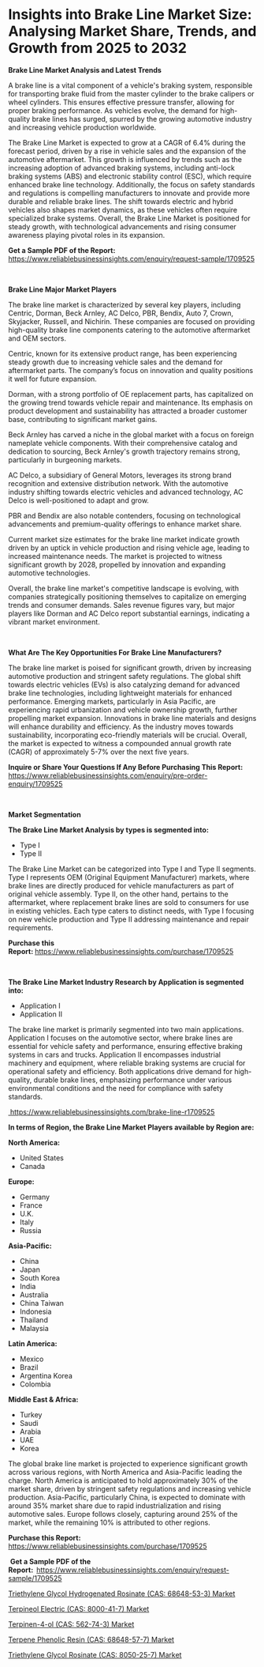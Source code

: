 <p><h1>Insights into Brake Line Market Size: Analysing Market Share, Trends, and Growth from 2025 to 2032</h1></p><p><strong>Brake Line Market Analysis and Latest Trends</strong></p>
<p><p>A brake line is a vital component of a vehicle's braking system, responsible for transporting brake fluid from the master cylinder to the brake calipers or wheel cylinders. This ensures effective pressure transfer, allowing for proper braking performance. As vehicles evolve, the demand for high-quality brake lines has surged, spurred by the growing automotive industry and increasing vehicle production worldwide.</p><p>The Brake Line Market is expected to grow at a CAGR of 6.4% during the forecast period, driven by a rise in vehicle sales and the expansion of the automotive aftermarket. This growth is influenced by trends such as the increasing adoption of advanced braking systems, including anti-lock braking systems (ABS) and electronic stability control (ESC), which require enhanced brake line technology. Additionally, the focus on safety standards and regulations is compelling manufacturers to innovate and provide more durable and reliable brake lines. The shift towards electric and hybrid vehicles also shapes market dynamics, as these vehicles often require specialized brake systems. Overall, the Brake Line Market is positioned for steady growth, with technological advancements and rising consumer awareness playing pivotal roles in its expansion.</p></p>
<p><strong>Get a Sample PDF of the Report:&nbsp;</strong> <a href="https://www.reliablebusinessinsights.com/enquiry/request-sample/1709525?utm_campaign=117&utm_medium=2&utm_source=Github&utm_content=ia&utm_term=27032025&utm_id=brake-line">https://www.reliablebusinessinsights.com/enquiry/request-sample/1709525</a></p>
<p>&nbsp;</p>
<p><strong>Brake Line Major Market Players</strong></p>
<p><p>The brake line market is characterized by several key players, including Centric, Dorman, Beck Arnley, AC Delco, PBR, Bendix, Auto 7, Crown, Skyjacker, Russell, and Nichirin. These companies are focused on providing high-quality brake line components catering to the automotive aftermarket and OEM sectors.</p><p>Centric, known for its extensive product range, has been experiencing steady growth due to increasing vehicle sales and the demand for aftermarket parts. The company’s focus on innovation and quality positions it well for future expansion.</p><p>Dorman, with a strong portfolio of OE replacement parts, has capitalized on the growing trend towards vehicle repair and maintenance. Its emphasis on product development and sustainability has attracted a broader customer base, contributing to significant market gains.</p><p>Beck Arnley has carved a niche in the global market with a focus on foreign nameplate vehicle components. With their comprehensive catalog and dedication to sourcing, Beck Arnley's growth trajectory remains strong, particularly in burgeoning markets.</p><p>AC Delco, a subsidiary of General Motors, leverages its strong brand recognition and extensive distribution network. With the automotive industry shifting towards electric vehicles and advanced technology, AC Delco is well-positioned to adapt and grow.</p><p>PBR and Bendix are also notable contenders, focusing on technological advancements and premium-quality offerings to enhance market share. </p><p>Current market size estimates for the brake line market indicate growth driven by an uptick in vehicle production and rising vehicle age, leading to increased maintenance needs. The market is projected to witness significant growth by 2028, propelled by innovation and expanding automotive technologies.</p><p>Overall, the brake line market's competitive landscape is evolving, with companies strategically positioning themselves to capitalize on emerging trends and consumer demands. Sales revenue figures vary, but major players like Dorman and AC Delco report substantial earnings, indicating a vibrant market environment.</p></p>
<p>&nbsp;</p>
<p><strong>What Are The Key Opportunities For Brake Line Manufacturers?</strong></p>
<p><p>The brake line market is poised for significant growth, driven by increasing automotive production and stringent safety regulations. The global shift towards electric vehicles (EVs) is also catalyzing demand for advanced brake line technologies, including lightweight materials for enhanced performance. Emerging markets, particularly in Asia Pacific, are experiencing rapid urbanization and vehicle ownership growth, further propelling market expansion. Innovations in brake line materials and designs will enhance durability and efficiency. As the industry moves towards sustainability, incorporating eco-friendly materials will be crucial. Overall, the market is expected to witness a compounded annual growth rate (CAGR) of approximately 5-7% over the next five years.</p></p>
<p><strong>Inquire or Share Your Questions If Any Before Purchasing This Report:</strong> <a href="https://www.reliablebusinessinsights.com/enquiry/pre-order-enquiry/1709525?utm_campaign=117&utm_medium=2&utm_source=Github&utm_content=ia&utm_term=27032025&utm_id=brake-line">https://www.reliablebusinessinsights.com/enquiry/pre-order-enquiry/1709525</a></p>
<p>&nbsp;</p>
<p><strong>Market Segmentation</strong></p>
<p><strong>The Brake Line Market Analysis by types is segmented into:</strong></p>
<p><ul><li>Type I</li><li>Type II</li></ul></p>
<p><p>The Brake Line Market can be categorized into Type I and Type II segments. Type I represents OEM (Original Equipment Manufacturer) markets, where brake lines are directly produced for vehicle manufacturers as part of original vehicle assembly. Type II, on the other hand, pertains to the aftermarket, where replacement brake lines are sold to consumers for use in existing vehicles. Each type caters to distinct needs, with Type I focusing on new vehicle production and Type II addressing maintenance and repair requirements.</p></p>
<p><strong>Purchase this Report:&nbsp;</strong><a href="https://www.reliablebusinessinsights.com/purchase/1709525?utm_campaign=117&utm_medium=2&utm_source=Github&utm_content=ia&utm_term=27032025&utm_id=brake-line">https://www.reliablebusinessinsights.com/purchase/1709525</a></p>
<p>&nbsp;</p>
<p><strong>The Brake Line Market Industry Research by Application is segmented into:</strong></p>
<p><ul><li>Application I</li><li>Application II</li></ul></p>
<p><p>The brake line market is primarily segmented into two main applications. Application I focuses on the automotive sector, where brake lines are essential for vehicle safety and performance, ensuring effective braking systems in cars and trucks. Application II encompasses industrial machinery and equipment, where reliable braking systems are crucial for operational safety and efficiency. Both applications drive demand for high-quality, durable brake lines, emphasizing performance under various environmental conditions and the need for compliance with safety standards.</p></p>
<p><a href="https://www.reliablebusinessinsights.com/brake-line-r1709525?utm_campaign=117&utm_medium=2&utm_source=Github&utm_content=ia&utm_term=27032025&utm_id=brake-line">&nbsp;https://www.reliablebusinessinsights.com/brake-line-r1709525</a></p>
<p><strong>In terms of Region, the Brake Line Market Players available by Region are:</strong></p>
<p>
    <p> <strong> North America: </strong>
        <ul>
            <li>United States</li>
            <li>Canada</li>
        </ul>
        </p> 
    <p> <strong> Europe: </strong>
        <ul>
            <li>Germany</li>
            <li>France</li>
            <li>U.K.</li>
            <li>Italy</li>
            <li>Russia</li>
        </ul>
        </p> 
    <p> <strong> Asia-Pacific: </strong>
        <ul>
            <li>China</li>
            <li>Japan</li>
            <li>South Korea</li>
            <li>India</li>
            <li>Australia</li>
            <li>China Taiwan</li>
            <li>Indonesia</li>
            <li>Thailand</li>
            <li>Malaysia</li>
        </ul>
        </p> 
    <p> <strong> Latin America: </strong>
        <ul>
            <li>Mexico</li>
            <li>Brazil</li>
            <li>Argentina Korea</li>
            <li>Colombia</li>
        </ul>
        </p> 
    <p> <strong> Middle East & Africa: </strong>
        <ul>
            <li>Turkey</li>
            <li>Saudi</li>
            <li>Arabia</li>
            <li>UAE</li>
            <li>Korea</li>
        </ul>
    </p>
    </p>
<p><p>The global brake line market is projected to experience significant growth across various regions, with North America and Asia-Pacific leading the charge. North America is anticipated to hold approximately 30% of the market share, driven by stringent safety regulations and increasing vehicle production. Asia-Pacific, particularly China, is expected to dominate with around 35% market share due to rapid industrialization and rising automotive sales. Europe follows closely, capturing around 25% of the market, while the remaining 10% is attributed to other regions.</p></p>
<p><strong>Purchase this Report: </strong><a href="https://www.reliablebusinessinsights.com/purchase/1709525?utm_campaign=117&utm_medium=2&utm_source=Github&utm_content=ia&utm_term=27032025&utm_id=brake-line">https://www.reliablebusinessinsights.com/purchase/1709525</a></p>
<p>&nbsp;<strong>Get a Sample PDF of the Report:&nbsp;&nbsp;</strong><a href="https://www.reliablebusinessinsights.com/enquiry/request-sample/1709525?utm_campaign=117&utm_medium=2&utm_source=Github&utm_content=ia&utm_term=27032025&utm_id=brake-line">https://www.reliablebusinessinsights.com/enquiry/request-sample/1709525</a></p>
<p><strong></strong></p>
<p><p><a href="https://github.com/avikalitesjj/Market-Research-Report-List-1/blob/main/triethylene-glycol-hydrogenated-rosinate-cas-68648-53-3-market.md?utm_campaign=117&utm_medium=2&utm_source=Github&utm_content=ia&utm_term=27032025&utm_id=brake-line">Triethylene Glycol Hydrogenated Rosinate (CAS: 68648-53-3) Market</a></p><p><a href="https://github.com/ceneabiruk11/Market-Research-Report-List-1/blob/main/terpineol-electric-cas-8000-41-7-market.md?utm_campaign=117&utm_medium=2&utm_source=Github&utm_content=ia&utm_term=27032025&utm_id=brake-line">Terpineol Electric (CAS: 8000-41-7) Market</a></p><p><a href="https://github.com/amramcocosxa/Market-Research-Report-List-1/blob/main/terpinen-4-ol-cas-562-74-3-market.md?utm_campaign=117&utm_medium=2&utm_source=Github&utm_content=ia&utm_term=27032025&utm_id=brake-line">Terpinen-4-ol (CAS: 562-74-3) Market</a></p><p><a href="https://github.com/nkomdaumis16/Market-Research-Report-List-1/blob/main/terpene-phenolic-resin-cas-68648-57-7-market.md?utm_campaign=117&utm_medium=2&utm_source=Github&utm_content=ia&utm_term=27032025&utm_id=brake-line">Terpene Phenolic Resin (CAS: 68648-57-7) Market</a></p><p><a href="https://github.com/pomasifilo/Market-Research-Report-List-1/blob/main/triethylene-glycol-rosinate-cas-8050-25-7-market.md?utm_campaign=117&utm_medium=2&utm_source=Github&utm_content=ia&utm_term=27032025&utm_id=brake-line">Triethylene Glycol Rosinate (CAS: 8050-25-7) Market</a></p></p>